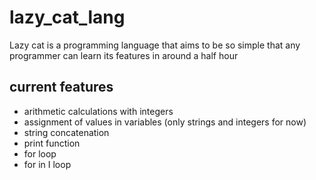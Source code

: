 # lazy_cat_lang

Lazy cat is a programming language that aims to be so simple that any programmer can learn its features in around a half hour

## current features

* arithmetic calculations with integers
* assignment of values in variables (only strings and integers for now)
* string concatenation
* print function
* for loop
* for in I loop
